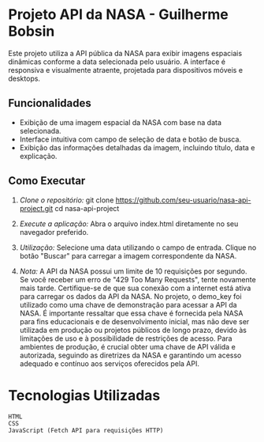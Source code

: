 # Projeto API da NASA - Guilherme Bobsin

Este projeto utiliza a API pública da NASA para exibir imagens espaciais dinâmicas conforme a data selecionada pelo usuário. A interface é responsiva e visualmente atraente, projetada para dispositivos móveis e desktops.

## Funcionalidades

- Exibição de uma imagem espacial da NASA com base na data selecionada.
- Interface intuitiva com campo de seleção de data e botão de busca.
- Exibição das informações detalhadas da imagem, incluindo título, data e explicação.

## Como Executar

1. *Clone o repositório:*
   git clone https://github.com/seu-usuario/nasa-api-project.git
   cd nasa-api-project

2. *Execute a aplicação:*
    Abra o arquivo index.html diretamente no seu navegador preferido.

3. *Utilização:*
    Selecione uma data utilizando o campo de entrada.
    Clique no botão "Buscar" para carregar a imagem correspondente da NASA.

4. *Nota:*
    A API da NASA possui um limite de 10 requisições por segundo. Se você receber um erro de "429 Too Many Requests", tente novamente mais tarde.
    Certifique-se de que sua conexão com a internet está ativa para carregar os dados da API da NASA.
    No projeto, o demo_key foi utilizado como uma chave de demonstração para acessar a API da NASA. É importante ressaltar que essa chave é fornecida pela NASA para fins educacionais e de desenvolvimento inicial, mas não deve ser utilizada em produção ou projetos públicos de longo prazo, devido às limitações de uso e à possibilidade de restrições de acesso. Para ambientes de produção, é crucial obter uma chave de API válida e autorizada, seguindo as diretrizes da NASA e garantindo um acesso adequado e contínuo aos serviços oferecidos pela API.

# Tecnologias Utilizadas
    HTML
    CSS
    JavaScript (Fetch API para requisições HTTP)